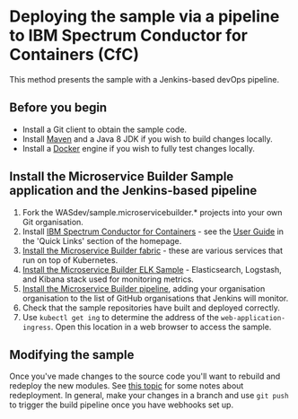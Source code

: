 # Deploying the sample via a pipeline to IBM Spectrum Conductor for Containers (CfC)

This method presents the sample with a Jenkins-based devOps pipeline.

## Before you begin

* Install a Git client to obtain the sample code.
* Install [Maven](https://maven.apache.org/download.cgi) and a Java 8 JDK if you wish to build changes locally.
* Install a [Docker](https://docs.docker.com/engine/installation/) engine if you wish to fully test changes locally.

## Install the Microservice Builder Sample application and the Jenkins-based pipeline

1. Fork the WASdev/sample.microservicebuilder.* projects into your own Git organisation.
1. Install [IBM Spectrum Conductor for Containers](https://www.ibm.com/developerworks/community/wikis/home?lang=en#!/wiki/W1559b1be149d_43b0_881e_9783f38faaff) - see the [User Guide](https://ibm.ent.box.com/v/cfc?cm_mc_uid=85073236774514706652540&cm_mc_sid_50200000=1488366298) in the 'Quick Links' section of the homepage.
1. [Install the Microservice Builder fabric](https://microservicebuilder.mybluemix.net/docs/installing_fabric_task.html) - these are various services that run on top of Kubernetes.
1. [Install the Microservice Builder ELK Sample](https://github.com/WASdev/sample.microservicebuilder.helm.elk) - Elasticsearch, Logstash, and Kibana stack used for monitoring metrics.
1. [Install the Microservice Builder pipeline](https://microservicebuilder.mybluemix.net/docs/pipeline.html), adding your organisation organisation to the list of GitHub organisations that Jenkins will monitor.
1. Check that the sample repositories have built and deployed correctly.
1. Use `kubectl get ing` to determine the address of the `web-application-ingress`. Open this location in a web browser to access the sample.

## Modifying the sample

Once you've made changes to the source code you'll want to rebuild and redeploy the new modules. See [this topic](updating_the_app.md) for some notes about redeployment. In general, make your changes in a branch and use `git push` to trigger the build pipeline once you have webhooks set up.
